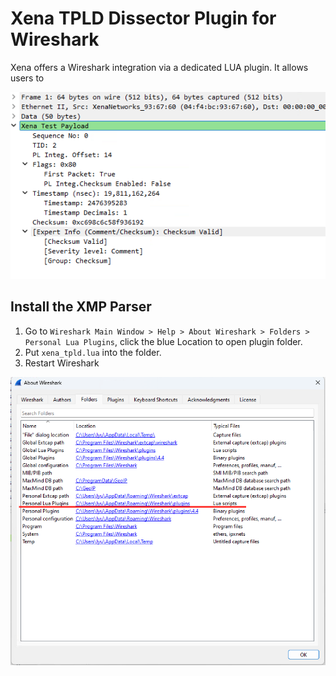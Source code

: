 # Xena TPLD Dissector Plugin for Wireshark 

Xena offers a Wireshark integration via a dedicated LUA plugin. It allows users to 

![XTPLD Lua](xtpld.png)

## Install the XMP Parser
1. Go to `Wireshark Main Window > Help > About Wireshark > Folders > Personal Lua Plugins`, click the blue Location to open plugin folder.
2. Put ``xena_tpld.lua`` into the folder.
3. Restart Wireshark

![Personal Lua Plugins](install.png)

